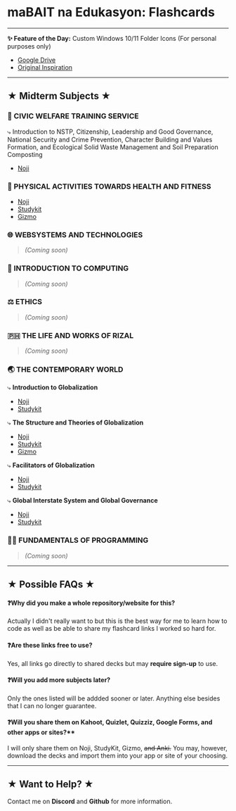 # maBAIT na Edukasyon: Flashcards
---
**✨ Feature of the Day:** Custom Windows 10/11 Folder Icons (For personal purposes only)
- [Google Drive](https://drive.google.com/drive/folders/1sAmxzUzE16S3CbylajU8XxTfl46A-fC7?usp=sharing)
- [Original Inspiration](https://github.com/icon11-community/Folder11)

---

## ★ Midterm Subjects ★

### 🌳 CIVIC WELFARE TRAINING SERVICE
⤷ Introduction to NSTP, Citizenship, Leadership and Good Governance, National Security and Crime Prevention, Character Building and Values Formation, and Ecological Solid Waste Management and Soil Preparation Composting
- [Noji](https://noji.io/shared_deck/v2_KEPzurWgoG_8483595)

### 🏀 PHYSICAL ACTIVITIES TOWARDS HEALTH AND FITNESS
- [Noji](https://noji.io/shared_deck/v2_kWVbD43xLc_8483595)  
- [Studykit](https://studykit.app/decks/d8e47752-eed8-4c6d-8856-ae21799564ca)
- [Gizmo](https://gizmo.ai/deck/46576794)

### 🌐 WEBSYSTEMS AND TECHNOLOGIES
> *(Coming soon)*

### 🧮 INTRODUCTION TO COMPUTING
> *(Coming soon)*

### ⚖️ ETHICS
> *(Coming soon)*

### 🇵🇭 THE LIFE AND WORKS OF RIZAL
> *(Coming soon)*

### 🌏 THE CONTEMPORARY WORLD
⤷ **Introduction to Globalization**
- [Noji](https://noji.io/shared_deck/v2_Pv9dnhtqCg_8483595)  
- [Studykit](https://studykit.app/decks/a7c51d32-6c70-4a3b-8caf-8c286ca4020e)

⤷ **The Structure and Theories of Globalization**
- [Noji](https://noji.io/shared_deck/v2_4TGVTmnoLX_8483595)  
- [Studykit](https://studykit.app/decks/267a5dab-f9ae-4474-9399-2d40f8eca4a9)
- [Gizmo](https://gizmo.ai/deck/46544264)
  
⤷ **Facilitators of Globalization**
- [Noji](https://noji.io/shared_deck/v2_Uf4hB8YvXF_8483595)  
- [Studykit](https://studykit.app/decks/ba8c3edd-0b7c-41bf-befc-dfd4a6cb939d)
  
⤷ **Global Interstate System and Global Governance**
- [Noji](https://noji.io/shared_deck/v2_A6uKAX16RM_8483595)  
- [Studykit](https://studykit.app/decks/c5c49e2e-512d-4fe4-ba99-c54db8fe141e)
  
### 🧑‍💻 FUNDAMENTALS OF PROGRAMMING
> *(Coming soon)*

---

## ★ Possible FAQs ★
#### ❓Why did you make a whole repository/website for this?
Actually I didn't really want to but this is the best way for me to learn how to code as well as be able to share my flashcard links I worked so hard for.

#### ❓Are these links free to use?
Yes, all links go directly to shared decks but may **require sign-up** to use.

#### ❓Will you add more subjects later?
Only the ones listed will be addded sooner or later. Anything else besides that I can no longer guarantee.

#### ❓Will you share them on Kahoot, Quizlet, Quizziz, Google Forms, and other apps or sites?**
I will only share them on Noji, StudyKit, Gizmo, ~~and Anki.~~ You may, however, download the decks and import them into your app or site of your choosing.

---

## ★ Want to Help? ★
Contact me on **Discord** and **Github** for more information.
